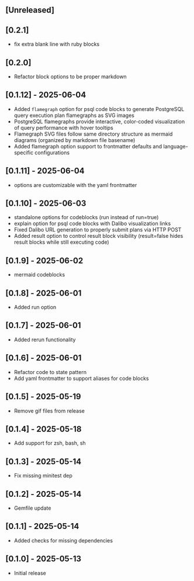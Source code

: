 ## [Unreleased]

## [0.2.1]

- fix extra blank line with ruby blocks

## [0.2.0]

- Refactor block options to be proper markdown

## [0.1.12] - 2025-06-04

-   Added `flamegraph` option for psql code blocks to generate PostgreSQL query execution plan flamegraphs as SVG images
-   PostgreSQL flamegraphs provide interactive, color-coded visualization of query performance with hover tooltips
-   Flamegraph SVG files follow same directory structure as mermaid diagrams (organized by markdown file basename)
-   Added flamegraph option support to frontmatter defaults and language-specific configurations

## [0.1.11] - 2025-06-04

-   options are customizable with the yaml frontmatter

## [0.1.10] - 2025-06-03

-   standalone options for codeblocks (run instead of run=true)
-   explain option for psql code blocks with Dalibo visualization links
-   Fixed Dalibo URL generation to properly submit plans via HTTP POST
-   Added result option to control result block visibility (result=false hides result blocks while still executing code)

## [0.1.9] - 2025-06-02

-   mermaid codeblocks

## [0.1.8] - 2025-06-01

-   Added run option

## [0.1.7] - 2025-06-01

-   Added rerun functionality

## [0.1.6] - 2025-06-01

-   Refactor code to state pattern
-   Add yaml frontmatter to support aliases for code blocks

## [0.1.5] - 2025-05-19

-   Remove gif files from release

## [0.1.4] - 2025-05-18

-   Add support for zsh, bash, sh

## [0.1.3] - 2025-05-14

-   Fix missing minitest dep

## [0.1.2] - 2025-05-14

-   Gemfile update

## [0.1.1] - 2025-05-14

-   Added checks for missing dependencies

## [0.1.0] - 2025-05-13

-   Initial release

